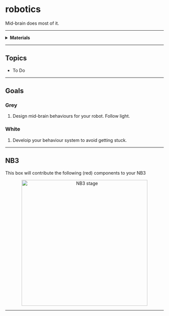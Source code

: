 # robotics

Mid-brain does most of it.

----

<details><summary><b>Materials</b></summary><p>

Contents|Description| # |Data|Link|
:-------|:----------|:-:|:--:|:--:|
Cable (Mini-USB/20cm)|Short mini-USB to Type-A cable (20 cm)|1|-|[-L-](https://www.amazon.co.uk/LINDY-0-2-Type-Mini-B-Cable/dp/B01IZ4VFCO)|Loose|100|25|10
Battery|NiMH 9.6V 8-cell 2000 mAh battery|1|-|[-L-](https://www.amazon.co.uk/BAKTH-Capacity-Rechargeable-Discharge-Customized/dp/B08VRC8KL7)|Loose|100|60|15
Battery Charger|NiMH battery charger (UK plug)|1|-|[-L-](https://www.amazon.co.uk/dp/B089VRXKWY?psc=1&smid=AOVA4BIXU2O7J&ref_=chk_typ_imgToDp)|Loose|90|90|70
Velcro Patch| Velcro adhesive|1|-|-|Loose|50|75|4

</p></details>

----

## Topics

- To Do

----

## Goals

### Grey

1. Design mid-brain behaviours for your robot. Follow light.

### White

1. Develoip your behaviour system to avoid getting stuck.


----

## NB3

This box will contribute the following (red) components to your NB3

<p align="center">
<img src="_images/NB3_roboticsbehaviour.png" alt="NB3 stage" width="400" height="400">
<p>

----
